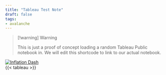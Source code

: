 ```yaml
---
title: "Tableau Test Note"
draft: false
tags:
- avalanche
---
```



> [!warning] Warning 
>
> This is just a proof of concept loading a random Tableau Public notebook in.  We will edit this shortcode to link to our actual notebook.


<div class='tableauPlaceholder' id='viz1683599566687' style='position: relative'><noscript><a href='#'><img alt='Inflation Dash ' src='https:&#47;&#47;public.tableau.com&#47;static&#47;images&#47;Co&#47;ComparingUKandUSAInflationRate&#47;InflationDash&#47;1_rss.png' style='border: none' /></a></noscript><object class='tableauViz'  style='display:none;'><param name='host_url' value='https%3A%2F%2Fpublic.tableau.com%2F' /> <param name='embed_code_version' value='3' /> <param name='site_root' value='' /><param name='name' value='ComparingUKandUSAInflationRate&#47;InflationDash' /><param name='tabs' value='no' /><param name='toolbar' value='yes' /><param name='static_image' value='https:&#47;&#47;public.tableau.com&#47;static&#47;images&#47;Co&#47;ComparingUKandUSAInflationRate&#47;InflationDash&#47;1.png' /> <param name='animate_transition' value='yes' /><param name='display_static_image' value='yes' /><param name='display_spinner' value='yes' /><param name='display_overlay' value='yes' /><param name='display_count' value='yes' /><param name='language' value='en-US' /></object></div>{{< tableau >}}
